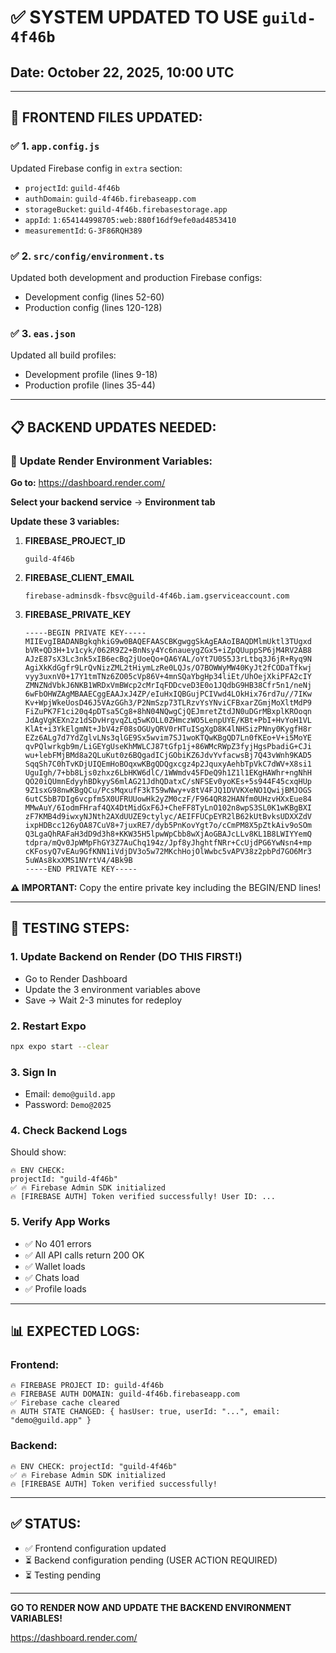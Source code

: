 # ✅ **SYSTEM UPDATED TO USE `guild-4f46b`**

## Date: October 22, 2025, 10:00 UTC

---

## 🎉 **FRONTEND FILES UPDATED:**

### ✅ **1. `app.config.js`**
Updated Firebase config in `extra` section:
- `projectId`: `guild-4f46b`
- `authDomain`: `guild-4f46b.firebaseapp.com`
- `storageBucket`: `guild-4f46b.firebasestorage.app`
- `appId`: `1:654144998705:web:880f16df9efe0ad4853410`
- `measurementId`: `G-3F86RQH389`

### ✅ **2. `src/config/environment.ts`**
Updated both development and production Firebase configs:
- Development config (lines 52-60)
- Production config (lines 120-128)

### ✅ **3. `eas.json`**
Updated all build profiles:
- Development profile (lines 9-18)
- Production profile (lines 35-44)

---

## 📋 **BACKEND UPDATES NEEDED:**

### 🔧 **Update Render Environment Variables:**

**Go to:** https://dashboard.render.com/

**Select your backend service** → **Environment tab**

**Update these 3 variables:**

1. **FIREBASE_PROJECT_ID**
   ```
   guild-4f46b
   ```

2. **FIREBASE_CLIENT_EMAIL**
   ```
   firebase-adminsdk-fbsvc@guild-4f46b.iam.gserviceaccount.com
   ```

3. **FIREBASE_PRIVATE_KEY**
   ```
   -----BEGIN PRIVATE KEY-----
   MIIEvgIBADANBgkqhkiG9w0BAQEFAASCBKgwggSkAgEAAoIBAQDMlmUktl3TUgxd
   bVR+QD3H+1v1cyk/062R9Z2+BnNsy4Yc6naueygZGx5+iZpQUuppSP6jM4RV2AB8
   AJzE87sX3Lc3nk5xIB6ecBq2jUoeQo+QA6YAL/oYt7U0S5J3rLtbq3J6jR+Ryq9N
   AgiXkKdGgfr9LrQvNizZML2tHiymLzRe0LQJs/O7BOWWyMW40KyJt2fCODaTfkwj
   vyy3uxnV0+17Y1tmTNz6ZO05cVp86V+4mnSQaYbgHp34liEt/UhOejXkiPFA2cIY
   ZMNZNdVbkJ6NKB1WRDxVmBWcp2cMrIqFDDcveD3E0o1JQdbG9HB38Cfr5n1/neNj
   6wFbOHWZAgMBAAECggEAAJxJ4ZP/eIuHxIQBGujPCIVwd4LOkHix76rd7u//7IKw
   Kv+WpjWkeUosD46J5VAzGGh3/P2NmSzp73TLRzvYsYNviCFBxarZGmjMoXltMdP9
   FiZuPK7F1ci20q4pDTsa5Cg8+8hN04NQwgCjQEJmretZtdJN0uDGrMBxplKROoqn
   JdAgVgKEXn2z1dSDvHrgvqZLq5wKOLL0ZHmczWO5LenpUYE/KBt+PbI+HvYoH1VL
   KlAt+i3YkElgmNt+JbV4zF08sOGUyQRV0rHTuISgXgD8K4lNHSizPNny0KygfH8r
   EZz6ALg7d7YdZglvLNs3qlGE9Sx5wvim7SJ1woKTQwKBgQD7Ln0fKEo+V+i5MoYE
   qvPQlwrkgb9m/LiGEYgUseKhMWLCJ87tGfp1j+86WMcRWpZ3fyjHgsPbadiG+CJi
   wu+lebFMjBMd8a2QLuKut0z6BQgadICjGObiKZ6JdvYvfacwsBj7Q43vWnh9KAD5
   SqqSh7C0hTvKDjUIQEmHoBOqxwKBgQDQgxcgz4p2JquxyAehbTpVkC7dWV+X8si1
   UguIgh/7+bb8Ljs0zhxz6LbHKW6dlC/1WWmdv45FDeQ9h1Z1l1EKgHAWhr+ngNhH
   QO20iQUmnEdyyhBDkyyS6mlAG21JdhQDatxC/sNFSEv0yoKEs+5s944F45cxqHUp
   9Z1sxG98nwKBgQCu/PcsMqxufF3kT59wNwy+v8tV4FJQ1DVVKXeNO1QwijBMJOGS
   6utC5bB7DIg6vcpfm5X0UFRUUowHk2yZM0czF/F964QR82HANfm0UHzvHXxEue84
   MMwAuY/6IodmFHraf4QX4DtMidGxF6J+CheFF8TyLnO102n8wpS3SL0K1wKBgBXI
   zF7KMB4d9iwxyNJNth2AXdUUZE9ctylyc/AEIFFUCpEYR2lB62kUtBvksUDXXZdV
   ixpHDBcc126yOA87CuV8+7juxRE7/dyb5PnKovYgt7o/cCmPM8X5pZtkAiv9oSOm
   Q3LgaQhRAFaH3dD9d3h8+KKW35H5lpwWpCbb8wXjAoGBAJcLLv8KL1B8LWIYYemQ
   tdpra/mQv0JpWMpFhGY3Z7AuChq194z/Jpf8yJhghtfNRr+CcUjdPG6YwNsn4+mp
   cKFosyQ7vEAu9GfKNN1iVdjDV3o5w72MKchHojOlWwbc5vAPV38z2pbPd7GO6Mr3
   5uWAs8kxXMS1NVrtV4/4Bk9B
   -----END PRIVATE KEY-----
   ```

**⚠️ IMPORTANT:** Copy the entire private key including the BEGIN/END lines!

---

## 🚀 **TESTING STEPS:**

### **1. Update Backend on Render (DO THIS FIRST!)**
- Go to Render Dashboard
- Update the 3 environment variables above
- Save → Wait 2-3 minutes for redeploy

### **2. Restart Expo**
```bash
npx expo start --clear
```

### **3. Sign In**
- Email: `demo@guild.app`
- Password: `Demo@2025`

### **4. Check Backend Logs**
Should show:
```
🔥 ENV CHECK:
projectId: "guild-4f46b"
✅ 🔥 Firebase Admin SDK initialized
🔥 [FIREBASE AUTH] Token verified successfully! User ID: ...
```

### **5. Verify App Works**
- ✅ No 401 errors
- ✅ All API calls return 200 OK
- ✅ Wallet loads
- ✅ Chats load
- ✅ Profile loads

---

## 📊 **EXPECTED LOGS:**

### **Frontend:**
```
🔥 FIREBASE PROJECT ID: guild-4f46b
🔥 FIREBASE AUTH DOMAIN: guild-4f46b.firebaseapp.com
✅ Firebase cache cleared
🔥 AUTH STATE CHANGED: { hasUser: true, userId: "...", email: "demo@guild.app" }
```

### **Backend:**
```
🔥 ENV CHECK: projectId: "guild-4f46b"
✅ 🔥 Firebase Admin SDK initialized
🔥 [FIREBASE AUTH] Token verified successfully!
```

---

## ✅ **STATUS:**

- ✅ Frontend configuration updated
- ⏳ Backend configuration pending (USER ACTION REQUIRED)
- ⏳ Testing pending

---

**GO TO RENDER NOW AND UPDATE THE BACKEND ENVIRONMENT VARIABLES!**

https://dashboard.render.com/

